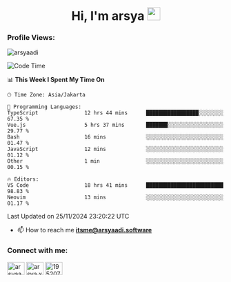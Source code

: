 <h1 align="center">Hi, I'm arsya 
  <img src="https://media.giphy.com/media/hvRJCLFzcasrR4ia7z/giphy.gif" width="30px"/>
</h1>

<p align="left"> <h3>Profile Views:</h3> <img src="https://komarev.com/ghpvc/?username=arsyaadi&label=Profile%20views&color=0e75b6&style=flat" alt="arsyaadi" /> </p>

<!--START_SECTION:waka-->
![Code Time](http://img.shields.io/badge/Code%20Time-3%2C424%20hrs%205%20mins-blue)

📊 **This Week I Spent My Time On** 

```text
🕑︎ Time Zone: Asia/Jakarta

💬 Programming Languages: 
TypeScript               12 hrs 44 mins      █████████████████░░░░░░░░   67.35 % 
Vue.js                   5 hrs 37 mins       ███████░░░░░░░░░░░░░░░░░░   29.77 % 
Bash                     16 mins             ░░░░░░░░░░░░░░░░░░░░░░░░░   01.47 % 
JavaScript               12 mins             ░░░░░░░░░░░░░░░░░░░░░░░░░   01.12 % 
Other                    1 min               ░░░░░░░░░░░░░░░░░░░░░░░░░   00.15 % 

🔥 Editors: 
VS Code                  18 hrs 41 mins      █████████████████████████   98.83 % 
Neovim                   13 mins             ░░░░░░░░░░░░░░░░░░░░░░░░░   01.17 % 
```


 Last Updated on 25/11/2024 23:20:22 UTC
<!--END_SECTION:waka-->

- 📫 How to reach me **itsme@arsyaadi.software**


<h3 align="left">Connect with me:</h3>
<p align="left">
<a href="https://linkedin.com/in/arsyaadi" target="blank"><img align="center" src="https://raw.githubusercontent.com/rahuldkjain/github-profile-readme-generator/master/src/images/icons/Social/linked-in-alt.svg" alt="arsyaadi" height="30" width="40" /></a>
<a href="https://fb.com/arsya.xkz" target="blank"><img align="center" src="https://raw.githubusercontent.com/rahuldkjain/github-profile-readme-generator/master/src/images/icons/Social/facebook.svg" alt="arsya.xkz" height="30" width="40" /></a>
<a href="https://stackoverflow.com/users/19520749" target="blank"><img align="center" src="https://raw.githubusercontent.com/rahuldkjain/github-profile-readme-generator/master/src/images/icons/Social/stack-overflow.svg" alt="19520749" height="30" width="40" /></a>
</p>
